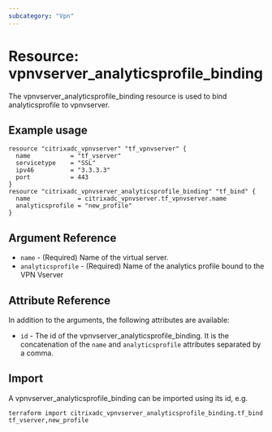 ```yaml
---
subcategory: "Vpn"
---
```


# Resource: vpnvserver_analyticsprofile_binding

The vpnvserver_analyticsprofile_binding resource is used to bind analyticsprofile to vpnvserver.


## Example usage

```hcl
resource "citrixadc_vpnvserver" "tf_vpnvserver" {
  name           = "tf_vserver"
  servicetype    = "SSL"
  ipv46          = "3.3.3.3"
  port           = 443
}
resource "citrixadc_vpnvserver_analyticsprofile_binding" "tf_bind" {
  name             = citrixadc_vpnvserver.tf_vpnvserver.name
  analyticsprofile = "new_profile"
}
```


## Argument Reference

* `name` - (Required) Name of the virtual server.
* `analyticsprofile` - (Required) Name of the analytics profile bound to the VPN Vserver


## Attribute Reference

In addition to the arguments, the following attributes are available:

* `id` - The id of the vpnvserver_analyticsprofile_binding. It is the concatenation of the `name` and `analyticsprofile` attributes separated by a comma.


## Import

A vpnvserver_analyticsprofile_binding can be imported using its id, e.g.

```shell
terraform import citrixadc_vpnvserver_analyticsprofile_binding.tf_bind tf_vserver,new_profile
```
